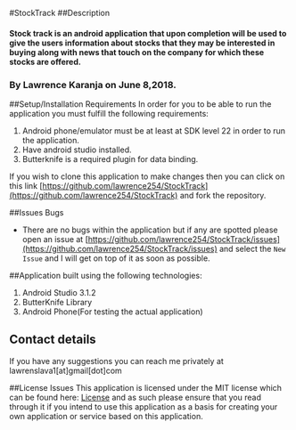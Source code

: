 #StockTrack
##Description
#### Stock track is an android application that upon completion will be used to give the users information about stocks that they may be interested in buying along with news that touch on the company for which these stocks are offered.
### By Lawrence Karanja on June 8,2018.

##Setup/Installation Requirements
In order for you to be able to run the application you must fulfill the following requirements:
1. Android phone/emulator must be at least at SDK level 22 in order to run the application.
2. Have android studio installed.
3. Butterknife is a required plugin for data binding.

If you wish to clone this application to make changes then you can click on this link [https://github.com/lawrence254/StockTrack](https://github.com/lawrence254/StockTrack) and fork the repository.

##Issues Bugs
* There are no bugs within the application but if any are spotted please open an issue at [https://github.com/lawrence254/StockTrack/issues](https://github.com/lawrence254/StockTrack/issues) and select the `New Issue` and I will get on top of it as soon as possible.

##Application built using the following technologies:
1. Android Studio 3.1.2
2. ButterKnife Library
3. Android Phone(For testing the actual application)

## Contact details
If you have any suggestions you can reach me privately at lawrenslava1[at]gmail[dot]com

##License Issues
This application is licensed under the MIT license which can be found here: [License](https://github.com/lawrence254/LifeTrack/blob/master/LICENSE) and as such please ensure that you read through it if you intend to use this application as a basis for creating your own application or service based on this application.

